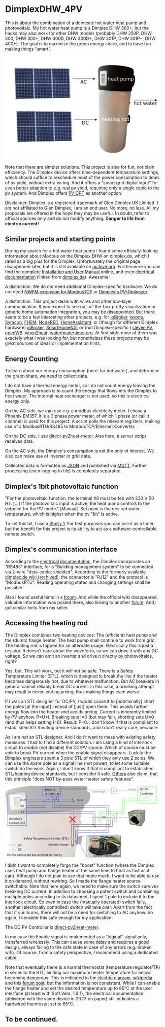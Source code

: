 # DimplexDHW_4PV

This is about the combination of a domestic hot water heat pump and photovoltaic. My hot water heat pump is a Dimplex DHW 300+, but the hacks may also work for other DHW models (probably DHW 250P, DHW 300, DHW 300+, DHW 300D, DHW 300D+, DHW 301P, DHW 301P+, DHW 400+). The goal is to maximize the green energy share, and to have fun making things "smart".

![Overview](./img/dimplexoverview.jpg)

Note that there are simpler solutions. This project is also for fun, not plain efficiency. The Dimplex device offers time-dependent temperature settings, which should suffice to reschedule most of the power consumption to times of pv yield, without extra wiring. And it offers a "smart grid digital input" for even better adaption to e.g. real pv yield, requiring only a single cable to the pv system. And Dimplex offers [PV OPT](https://dimplex.de/presse/news/pv-optimizer) as another option.

Disclaimer: Dimplex is a registered trademark of Glen Dimplex UK Limited. I am not affiliated to Glen Dimplex, I am an end user. No more, no less. All my proposals are offered in the hope they may be useful. In doubt, refer to official sources only and do not modify anything. **Danger to life from electric current!**

## Similar projects and starting points 

During my search for a hot water heat pump I found some officially-looking information about Modbus on the Dimplex DHW on dimplex.de, which I rated as a big plus for the Dimplex. Unfortunately the original page disappeared later, but it is still available on [archive.org](https://web.archive.org/web/20210513144740/http://www.dimplex.de/wiki/index.php/DHW_Modbus_RTU). Furthermore you can find the complete [Installation and User Manual](https://dimplex.de/sites/default/files/downloads/Dimplex_Montageanweisung_4519056601_a_FD0102_DHW300_300_dim.pdf) online, and even [electrical documentation](https://dimplex.de/sites/default/files/DHW_300plus_Elektrodokumentation.pdf) (linked from [dimplex.de](https://dimplex.de/dimplex/warmwasser/warmwasser-waermepumpen/dhw-300plus)). Awesome! 

A distinction: We do *not* need additional Dimplex-specific hardware. We do *not* need [~~NWPM extension for ModbusTCP~~](https://dimplex.atlassian.net/wiki/spaces/DW/pages/2900361221/NWPM+Modbus+TCP+EN) or [~~Dimplex's PV-Optimizer~~](https://www.dimplex-partner.de/media/Montageanweisungen_SYS/5_Zubehoer/dimplex_PV-Opt_fd9907_de.pdf). 

A distinction: This project deals with wires and other low-layer communication. If you expect to see out-of-the-box pretty visualization or generic home automation integration, you may be disappointed. But there seem to be a few interesting other projects, e.g. for [ioBroker](https://forum.iobroker.net/topic/52800/welche-brauchwasserw%C3%A4rmepumpe-mit-iobroker/7?lang=en-US), [loxone](https://www.loxforum.com/forum/verkabelung-installation/273973-pv-anlage-mit-speicher-fronius-gen24-u-dimplex-warmwasser-w%C3%A4rmepumpe), [Symcon](https://community.symcon.de/t/modbus-rtu-auf-tcp/122536), [FHEM](https://forum.fhem.de/index.php?topic=75638.465), [NodeRED](https://kaloon.ch/2019/03/challenge-dimplex-dhw-300-brauchwasser-waermepumpe-modbus-rtu/), [HomeAssistant](https://github.com/ChristophCaina/ha-dimplex-heatpump-modbus), or (though for different Dimplex hardware) [ioBroker](https://forum.iobroker.net/topic/5755/frage-dimplex-w%C3%A4rmepumpe-temperaturen-%C3%BCber-modbus-auslesen), [SmartHomeNG](https://github.com/chrpuf/smarthomeNG-DimplexWP), or (not Dimplex-specific:) [clever-PV](https://www.clever-pv.com/w%C3%A4rmepumpe-pv-sg-ready), [openWB](https://openwb.de/forum/viewtopic.php?t=2118), [when2heat](https://github.com/oruhnau/when2heat), [waterheatertimer.org](http://waterheatertimer.org/Convert-AC-water-heater-to-DC-water-heater.html#best-design). At first sight none of them was exactely what I was looking for, but nonetheless these projects may be great sources of ideas or implementation hints.

## Energy Counting

To learn about our energy consumption (here: for hot water), and determine the green share, we need to collect data.

I do not have a thermal energy meter, so I do not count energy leaving the Dimplex. My approach is to count the energy that flows into the Dimplex to heat water. The internal heat exchanger is not used, so this is electrical energy only.

On the AC side, we can use e.g. a modbus electricity meter. I chose a Phoenix EM357. It is a 3 phase power meter, of which 1 phase (or call it channel) is used for this project. A script polls the relevant registers, making use of a ModbusRTU/RS485 to ModbusTCP/Ethernet Converter.

On the DC side, I use [direct-pv2heat-meter](https://github.com/makischu/direct-pv2heat-meter). Also here, a server script receives data.

On the AC side, the Dimplex's consumption is not the only of interest. We also can make use of inverter or grid data.

Collected data is formatted as [JSON](https://en.wikipedia.org/wiki/JSON) and published via [MQTT](https://en.wikipedia.org/wiki/MQTT). Further processing (even logging to file) is completely separated. 

## Dimplex's 1bit photovoltaic function

"For the photovoltaic function, the terminal X8 must be fed with 230 V 50 Hz. [...] If the photovoltaic input is active, the heat pump controls to the setpoint for the PV
mode." [Manual]. Set point is the desired water temperature, which is higher when the pv "bit" is active.

To set this bit, I use a [Shelly 1](https://www.shelly.cloud/de/products/shop/1xs1). For test purposes you can use it as a timer, but the benefit for this project is its ability to act as a software-controllable remote switch.

## Dimplex's communication interface

According to the [electrical documentation](https://dimplex.de/sites/default/files/DHW_300plus_Elektrodokumentation.pdf), the Dimplex incorporates an "RS485" interface, for a "Building management system" to be connected via 2-wire "data-cable; shielded". According to the formerly available [dimplex.de wiki (archived)](https://web.archive.org/web/20210513144740/http://www.dimplex.de/wiki/index.php/DHW_Modbus_RTU), the connector is "RJ12" and the protocol is "ModbusRTU". Reading operating states and changing settings shall be possible.

Also I found useful hints in a [forum](https://community.symcon.de/t/modbus-rtu-auf-tcp/122536/44). And while the official wiki disappeared, valuable information was posted there, also linking to another [forum](https://forum.iobroker.net/topic/65100/anleitung-dimplex-w%C3%A4rmepumpe-%C3%BCber-modbus-verbinden). And I got similar hints from my seller.

## Accessing the heating rod

The Dimplex combines two heating devices: The (efficient) heat pump and the (dumb) flange heater. The heat pump shall continue to work from grid. The heating rod is tapped for an alternate usage. Electrically this is just a resistor. It doesn't care about the waveform, so we can drive it with any DC voltage. So we can omit an inverter and drive it directly by photovoltaics, right?

Yes, but. This will work, but it will not be safe. There is a Safety Temperature Limiter (STL), which is designed to break the line if the heater becomes dangerously hot, due to whatever malfunction. But AC breakers in general cannot reliably break DC current. In this case, a breaking attempt may result in never-ending arcing, thus making things even worse. 

If I was an STL designer for DC/PV, I would cause it to [additionally] short the poles [at the input] instead of [just] open them. This avoids further energy flow into the heater *and* avoids arcing. Current is inherently limited by PV anyhow. P=U*I. Breaking sets I=0 (but may fail), shorting sets U=0 (and thus helps setting I=0). Result: P=0. I don't know if that is compliant to established STL/heating device standards, and I don't really care, because:

As I am *not* an STL designer. And I don't want to mess with existing safety measures. I had to find a different solution. I am using a kind of interlock circuit to *enable* (not disable) the DC/PV source. Which of course must be able to break PV current when the enable signal disappears. Luckily the Dimplex engineers spent a 3 pole STL of which they only use 2 poles. We can use the spare pole as a signal line (not power), to let some suitable switch do the work. Again, I don't know if that is compliant to established STL/heating device standards, but I consider it safe. [Others](http://waterheatertimer.org/Convert-AC-water-heater-to-DC-water-heater.html#best-design) also claim, that this principle "does NOT by-pass water heater safety features".

![Overview](./img/dimplexwiring.jpg)

I didn't want to completely forgo the "boost" function (where the Dimplex uses heat pump and flange heater at the same time to heat as fast as it can). Although I do not plan to use that mode much, I want to be able to use it on demand, without rewiring. So I made the flange heater source switchable. Note that here again, we need to make sure the switch survives breaking DC current. In addition to choosing a potent switch and combining multiple poles according to its datasheet, I spent 1 pole to include it to the interlock circuit. So even in case the (manually operated) switch fails, another (electrically controlled) switch will take over. Apart from the fact that if sun burns, there will not be a need for switching to AC anyhow. So again, I consider this safe enough for my application.

The DC PV Controller is [direct-pv2heat-meter](https://github.com/makischu/direct-pv2heat-meter).

In my case the Enable signal is implemented as a "logical" signal only, transferred wirelessly. This can cause some delay and requires a good design, always falling to the safe state in case of any errors (e.g. broken wifi). Of course, from a safety perspective, I recommend using a dedicated cable. 

Note that eventually there is a normal thermostat (temperature regulator/TR) in series to the STL, limiting our maximum heater temperature far below becoming dangerous. This is indicated in the [electric diagram](https://dimplex.de/sites/default/files/DHW_300plus_Elektrodokumentation.pdf), [wikipedia](https://de.wikipedia.org/wiki/Sicherheitstemperaturbegrenzer) and this [forum post](https://www.haustechnikdialog.de/Forum/p/2597692), but the information is not consistent. While I can enable the flange heater and set the desired temperature up to 85&deg;C at the user interface (at least with Soft.Vers. 1.6 1), the electrical documentation (delivered with the same device in 2023 on paper) still indicates a hardwired thermostat set to 65&deg;C.


## To be continued.

